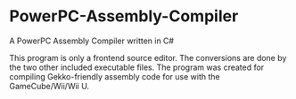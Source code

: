 # PowerPC-Assembly-Compiler
A PowerPC Assembly Compiler written in C#

This program is only a frontend source editor. The conversions are done by the two other included executable files.
The program was created for compiling Gekko-friendly assembly code for use with the GameCube/Wii/Wii U.
